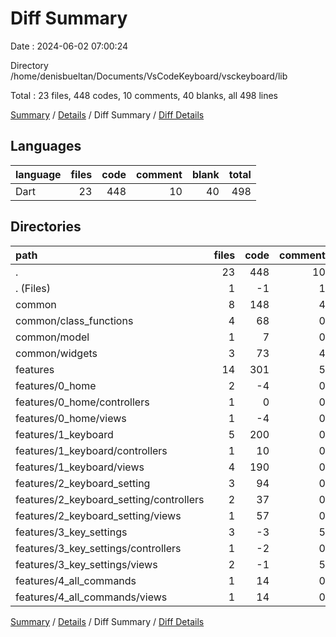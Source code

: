 # Diff Summary

Date : 2024-06-02 07:00:24

Directory /home/denisbueltan/Documents/VsCodeKeyboard/vsckeyboard/lib

Total : 23 files,  448 codes, 10 comments, 40 blanks, all 498 lines

[Summary](results.md) / [Details](details.md) / Diff Summary / [Diff Details](diff-details.md)

## Languages
| language | files | code | comment | blank | total |
| :--- | ---: | ---: | ---: | ---: | ---: |
| Dart | 23 | 448 | 10 | 40 | 498 |

## Directories
| path | files | code | comment | blank | total |
| :--- | ---: | ---: | ---: | ---: | ---: |
| . | 23 | 448 | 10 | 40 | 498 |
| . (Files) | 1 | -1 | 1 | 1 | 1 |
| common | 8 | 148 | 4 | 17 | 169 |
| common/class_functions | 4 | 68 | 0 | 9 | 77 |
| common/model | 1 | 7 | 0 | 5 | 12 |
| common/widgets | 3 | 73 | 4 | 3 | 80 |
| features | 14 | 301 | 5 | 22 | 328 |
| features/0_home | 2 | -4 | 0 | 1 | -3 |
| features/0_home/controllers | 1 | 0 | 0 | -1 | -1 |
| features/0_home/views | 1 | -4 | 0 | 2 | -2 |
| features/1_keyboard | 5 | 200 | 0 | 9 | 209 |
| features/1_keyboard/controllers | 1 | 10 | 0 | 3 | 13 |
| features/1_keyboard/views | 4 | 190 | 0 | 6 | 196 |
| features/2_keyboard_setting | 3 | 94 | 0 | 9 | 103 |
| features/2_keyboard_setting/controllers | 2 | 37 | 0 | 6 | 43 |
| features/2_keyboard_setting/views | 1 | 57 | 0 | 3 | 60 |
| features/3_key_settings | 3 | -3 | 5 | 3 | 5 |
| features/3_key_settings/controllers | 1 | -2 | 0 | 1 | -1 |
| features/3_key_settings/views | 2 | -1 | 5 | 2 | 6 |
| features/4_all_commands | 1 | 14 | 0 | 0 | 14 |
| features/4_all_commands/views | 1 | 14 | 0 | 0 | 14 |

[Summary](results.md) / [Details](details.md) / Diff Summary / [Diff Details](diff-details.md)